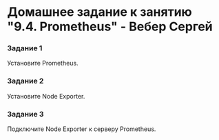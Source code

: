 # Домашнее задание к занятию "9.4. Prometheus" - Вебер Сергей


### Задание 1

Установите Prometheus.



### Задание 2

Установите Node Exporter.



### Задание 3

Подключите Node Exporter к серверу Prometheus.


